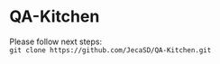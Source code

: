 # QA-Kitchen

Please follow next steps: \
``` git clone https://github.com/JecaSD/QA-Kitchen.git ```
